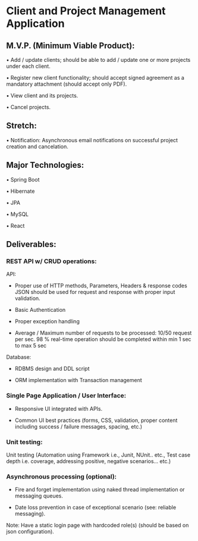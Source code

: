 # Client and Project Management Application

## M.V.P. (Minimum Viable Product):

• Add / update clients; should be able to add / update one or more projects under each client.

• Register new client functionality; should accept signed agreement as a mandatory attachment (should accept only PDF).

• View client and its projects.

• Cancel projects.

## Stretch:

• Notification: Asynchronous email notifications on successful project creation and cancelation.

## Major Technologies:

• Spring Boot

• Hibernate

• JPA

• MySQL

• React

## Deliverables:

### REST API w/ CRUD operations:

API:

- Proper use of HTTP methods, Parameters, Headers & response codes
  JSON should be used for request and response with proper input validation.

- Basic Authentication

- Proper exception handling

- Average / Maximum number of requests to be processed: 10/50 request per sec.
  98 % real-time operation should be completed within min 1 sec to max 5 sec

Database:

- RDBMS design and DDL script

- ORM implementation with Transaction management

### Single Page Application / User Interface:

- Responsive UI integrated with APIs.

- Common UI best practices (forms, CSS, validation, proper content including success / failure messages, spacing, etc.)

### Unit testing:

Unit testing (Automation using Framework i.e., Junit, NUnit.. etc., Test case depth i.e. coverage, addressing positive, negative scenarios… etc.)

### Asynchronous processing (optional):

- Fire and forget implementation using naked thread implementation or messaging queues.

- Date loss prevention in case of exceptional scenario (see: reliable messaging).

Note: Have a static login page with hardcoded role(s) (should be based on json configuration).
